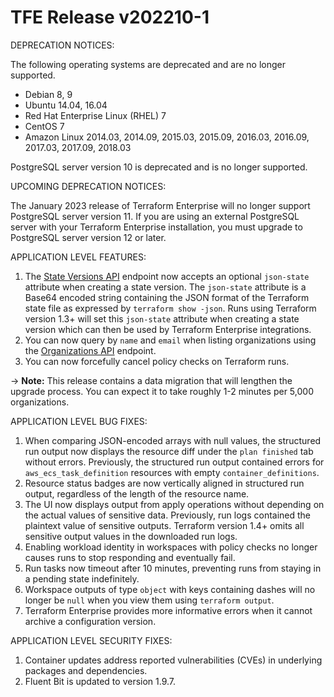 # TFE Release v202210-1

DEPRECATION NOTICES:

The following operating systems are deprecated and are no longer supported.

- Debian 8, 9
- Ubuntu 14.04, 16.04
- Red Hat Enterprise Linux (RHEL) 7
- CentOS 7
- Amazon Linux 2014.03, 2014.09, 2015.03, 2015.09, 2016.03, 2016.09, 2017.03, 2017.09, 2018.03

PostgreSQL server version 10 is deprecated and is no longer supported.

UPCOMING DEPRECATION NOTICES:

The January 2023 release of Terraform Enterprise will no longer support PostgreSQL server version 11. If you are using an external PostgreSQL server with your Terraform Enterprise installation, you must upgrade to PostgreSQL server version 12 or later.

APPLICATION LEVEL FEATURES:

1. The [State Versions API](https://www.terraform.io/cloud-docs/api-docs/state-versions#create-a-state-version) endpoint now accepts an optional `json-state` attribute when creating a state version. The `json-state` attribute is a Base64 encoded string containing the JSON format of the Terraform state file as expressed by `terraform show -json`. Runs using Terraform version 1.3+ will set this `json-state` attribute when creating a state version which can then be used by Terraform Enterprise integrations.
1. You can now query by `name` and `email` when listing organizations using the [Organizations API](https://www.terraform.io/cloud-docs/api-docs/organizations) endpoint.
1. You can now forcefully cancel policy checks on Terraform runs.

-> **Note:** This release contains a data migration that will lengthen the upgrade process. You can expect it to take roughly 1-2 minutes per 5,000 organizations.

APPLICATION LEVEL BUG FIXES:

1. When comparing JSON-encoded arrays with null values, the structured run output now displays the resource diff under the `plan finished` tab without errors. Previously, the structured run output contained errors for `aws_ecs_task_definition` resources with empty `container_definitions`.
1. Resource status badges are now vertically aligned in structured run output, regardless of the length of the resource name.
1. The UI now displays output from apply operations without depending on the actual values of sensitive data. Previously, run logs contained the plaintext value of sensitive outputs. Terraform version 1.4+ omits all sensitive output values in the downloaded run logs.
1. Enabling workload identity in workspaces with policy checks no longer causes runs to stop responding and eventually fail.
1. Run tasks now timeout after 10 minutes, preventing runs from staying in a pending state indefinitely. 
1. Workspace outputs of type `object` with keys containing dashes will no longer be `null` when you view them using `terraform output`.
1. Terraform Enterprise provides more informative errors when it cannot archive a configuration version.

APPLICATION LEVEL SECURITY FIXES:

1. Container updates address reported vulnerabilities (CVEs) in underlying packages and dependencies.
1. Fluent Bit is updated to version 1.9.7.


